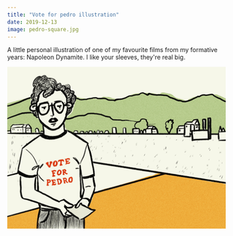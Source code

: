 ```yaml
---
title: "Vote for pedro illustration"
date: 2019-12-13
image: pedro-square.jpg
---
```


A little personal illustration of one of my favourite films from my formative years: Napoleon Dynamite. I like your sleeves, they're real big.

![Napoleon dynamite vote for pedro illustration](pedro-landscape.jpeg)